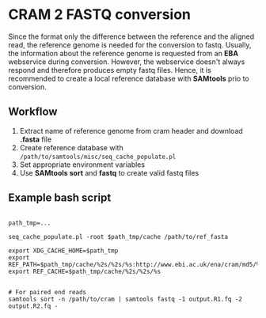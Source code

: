 # CRAM 2 FASTQ conversion

Since the format only the difference between the reference and the aligned read, the reference genome is needed for the conversion to fastq. Usually, the information about the reference genome is requested from an **EBA** webservice during conversion. However, the webservice doesn't always respond and therefore produces empty fastq files. Hence, it is recommended to create a local reference database with **SAMtools** prio to conversion.

## Workflow
1. Extract name of reference genome from cram header and download **.fasta** file
2. Create reference database with ```/path/to/samtools/misc/seq_cache_populate.pl```
3. Set appropriate environment variables
4. Use **SAMtools sort** and **fastq** to create valid fastq files

## Example bash script

```#! /bin/bash

path_tmp=...

seq_cache_populate.pl -root $path_tmp/cache /path/to/ref_fasta

export XDG_CACHE_HOME=$path_tmp
export REF_PATH=$path_tmp/cache/%2s/%2s/%s:http://www.ebi.ac.uk/ena/cram/md5/%s
export REF_CACHE=$path_tmp/cache/%2s/%2s/%s


# For paired end reads
samtools sort -n /path/to/cram | samtools fastq -1 output.R1.fq -2 output.R2.fq -
```
